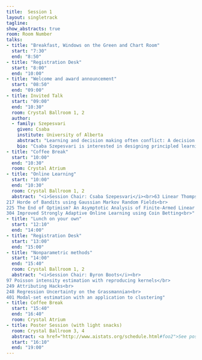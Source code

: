 ```yaml
---
title:  Session 1
layout: singletrack
tagline: 
show_abstracts: true
room: Room Number
talks:
- title: "Breakfast, Windows on the Green and Chart Room"
  start: "7:30"
  end: "8:50"
- title: "Registration Desk"
  start: "8:00"
  end: "10:00"
- title: "Welcome and award announcement"
  start: "08:50"
  end: "09:00"
- title: Invited Talk
  start: "09:00"
  end: "10:30"
  room: Crystal Ballroom 1, 2
  author:
  - family: Szepesvari
    given: Csaba
    institute: University of Alberta
    abstract: "Learning and decision making often conflict: A decision maker who is uncertain about its environment may need to choose actions whose main benefit is to gain information rather gaining reward. The dilemma between exploration and exploitation is at the heart of bandit problems.  In this talk I will focus on the so-called stochastic linear bandits where the payoff function is assumed to posses a linear structure, an assumption that proved to be extremely effective elsewhere in machine learning. Here we look into how the linear structure can be exploited in bandits. I will discuss existing results and open questions. The issues discussed will include limits of performance of bandit algorithms, how to design efficient and effective algorithms, or how to exploit additional information like sparsity."
    bio: "Csaba Szepesvari is interested in designing principled learning algorithms for agents that learn from and control their environments. He is the author or coauthor of two books on the topic, as well as nearly 200 journal and conference papers. He is best known as the co-inventor of "UCT", a tree-search algorithm that inspired much subsequent work in AI, search and optimization and serves, among other things, as the basis of the search component in AlphaGo, Deepmind's Go program that defeated a top human Go player in the beginning of 2016. His work on UCT was recently recognized by the "Test of Time" award at ECML'2016. Csaba serves as an action editor of the Journal of Machine Learning Research and the Machine Learning Journal. He also served as a co-chair for COLT and ALT and has served as a senior PC member for first-tier AI and machine learning conferences for too many years. Currently Csaba is a Professor at the Department of Computing Science of the University of Alberta and a Principal Investigator of the Alberta Machine Intelligence Institute (AMII). From August, he will be joining Deepmind, London."
- title: "Coffee Break"
  start: "10:00"
  end: "10:30"
  room: Crystal Atrium
- title: "Online Learning"
  start: "10:00"
  end: "10:30"
  room: Crystal Ballroom 1, 2
  abstract: "<i>Session Chair: Csaba Szepesvari</i><br>63 Linear Thompson Sampling Revisited<br>
217 Horde of Bandits using Gaussian Markov Random Fields<br>
225 The End of Optimism? An Asymptotic Analysis of Finite-Armed Linear Bandits<br>
304 Improved Strongly Adaptive Online Learning using Coin Betting<br>"
- title: "Lunch on your own"
  start: "12:10"
  end: "14:00"
- title: "Registration Desk"
  start: "13:00"
  end: "15:00"
- title: "Nonparametric methods"
  start: "14:00"
  end: "15:40"
  room: Crystal Ballroom 1, 2 
  abstract: "<i>Session Chair: Byron Boots</i><br>
97 Poisson intensity estimation with reproducing kernels</br>
249 Attributing Hacks<br>
248 Regression Uncertainty on the Grassmannian<br>
401 Modal-set estimation with an application to clustering"
- title: Coffee Break
  start: "15:40"
  end: "16:40"
  room: Crystal Atrium
- title: Poster Session (with light snacks)
  room: Crystal Ballroom 3, 4
  abstract: <a href="http://www.aistats.org/schedule.html#foo2">See poster list</a>
  start: "16:10"
  end: "19:00"
---
```




